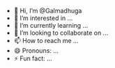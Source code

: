 - 👋 Hi, I’m @Galmadhuga
- 👀 I’m interested in ...
- 🌱 I’m currently learning ...
- 💞️ I’m looking to collaborate on ...
- 📫 How to reach me ...
- 😄 Pronouns: ...
- ⚡ Fun fact: ...

<!---
Galmadhuga/Galmadhuga is a ✨ special ✨ repository because its `README.md` (this file) appears on your GitHub profile.
You can click the Preview link to take a look at your changes.
--->
